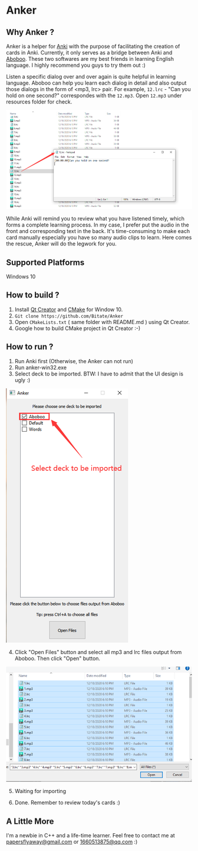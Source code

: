 # Anker
## Why Anker ?
Anker is a helper for [Anki](https://apps.ankiweb.net/) with the purpose of facilitating the creation of cards in Anki. Currently, it only serves as a bridge between Anki and [Aboboo](https://www.aboboo.com/). These two softwares are my best friends in learning English language. I highly recommend you guys to try them out :)


Listen a specific dialog over and over again is quite helpful in learning language. Aboboo can help you learn each dialog in detail and also output those dialogs in the form of <mp3, lrc> pair. For example, `12.lrc` - "Can you hold on one second?" correspondes with the `12.mp3`. Open `12.mp3` under resources folder for check.

![Aboboo output audio clips](resources/screenshot_1.png)

 While Anki will remind you to review what you have listened timely, which forms a complete learning process. In my case, I prefer put the audio in the front and corresponding text in the back. It's time-consuming to make each card manually especially you have so many audio clips to learn. Here comes the rescue, Anker will do the legwork for you. 

## Supported Platforms
Windows 10

## How to build ?
1. Install [Qt Creator](https://www.qt.io/product/development-tools) and [CMake](https://cmake.org/download/) for Window 10.
2. `Git clone https://github.com/Bitate/Anker`
3. Open `CMakeLists.txt` ( same folder with README.md ) using Qt Creator.
4. Google how to build CMake project in Qt Creator :-)
## How to run ?
1. Run Anki first (Otherwise, the Anker can not run)
2. Run anker-win32.exe
3. Select deck to be imported. BTW: I have to admit that the UI design is ugly :)

![Select deck](resources/screenshot_2.png)

4. Click "Open Files" button and select all mp3 and lrc files output from Aboboo. Then click "Open" button.

![open mp3 and lrc files](resources/screenhost_3.png)

5. Waiting for importing

6. Done. Remember to review today's cards :)

## A Little More
I'm a newbie in C++ and a life-time learner. Feel free to contact me at papersflyaway@gmail.com or 1660513875@qq.com :)